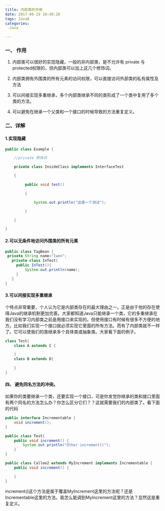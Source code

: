 ```yaml
---
title: 内部类的作用
date: 2017-08-19 10:49:28
tags: Java8
categories:
 -Java

---
```


### 一、 作用

1. 内部类可以很好的实现隐藏，一般的非内部类，是不允许有 private 与protected权限的，但内部类可以加上这几个修饰词。

2. 内部类拥有外围类的所有元素的访问权限，可以直接访问外部类的私有属性及方法

3. 可以间接实现多重继承，多个内部类继承不同的类形成了一个类中复用了多个类的方法。

4. 可以避免在继承一个父类和一个接口的时候导致的方法重复定义。

   <!--more-->

### 二、详解

#### 1.实现隐藏 

```java
public class Example {

    //private 修饰词

    private class InsideClass implements InterfaceTest

    {

         public void test()

         {

             System.out.println("这是一个测试");

         }

    }

}
```

#### 2.可以无条件地访问外围类的所有元素

```java
public class TagBean {
 private String name="lwen";
   private class InTest{
     public InTest(){
         System.out.println(name);
     }
   }
}
```

####  3.可以间接实现多重继承

​    个特点非常重要，个人认为它是内部类存在的最大理由之一。正是由于他的存在使得Java的继承机制更加完善。大家都知道Java只能继承一个类，它的多重继承在我们没有学习内部类之前是用接口来实现的。但使用接口有时候有很多不方便的地方。比如我们实现一个接口就必须实现它里面的所有方法。而有了内部类就不一样了。它可以使我们的类继承多个具体类或抽象类。大家看下面的例子。

```java
class Test{
    class A extends C {

    }
    class B extends D{
        
    }
}
```



#### 四、 避免同名方法的冲突。

 如果你的类要继承一个类，还要实现一个接口，可是你发觉你继承的类和接口里面有两个同名的方法怎么办？你怎么区分它们？？这就需要我们的内部类了。看下面的代码

```java
public interface Incrementable {
    void increment();
}

public class Test{
    public void increment() {
        System.out.println("Other increment()");
    }
}

public class Callee2 extends MyIncrement implements Incrementable {
    public void increment() {

    }
}

```

increment()这个方法是属于覆盖MyIncrement这里的方法呢？还是Incrementable这里的方法。我怎么能调到MyIncrement这里的方法？显然这是重复定义。
